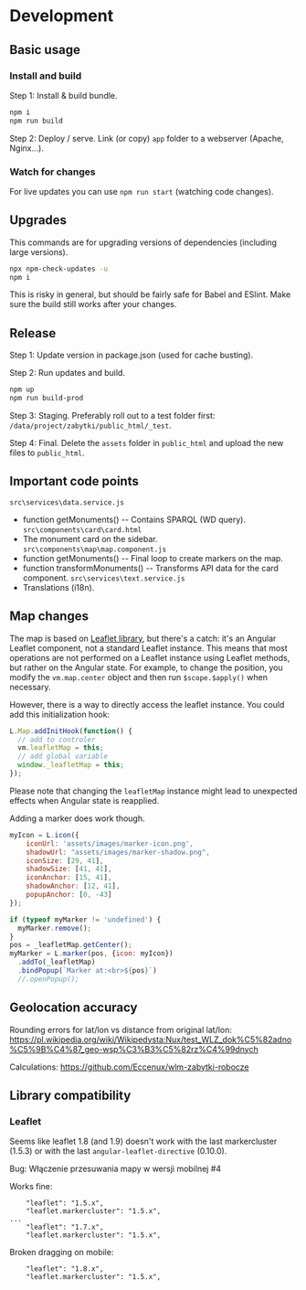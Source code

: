 Development
===========

Basic usage
-----------

### Install and build

Step 1: Install & build bundle.
```bash
npm i
npm run build
```
Step 2: Deploy / serve.
Link (or copy) `app` folder to a webserver (Apache, Nginx...).

### Watch for changes

For live updates you can use `npm run start` (watching code changes).

Upgrades
--------

This commands are for upgrading versions of dependencies (including large versions).
```bash
npx npm-check-updates -u
npm i
```
This is risky in general, but should be fairly safe for Babel and ESlint.
Make sure the build still works after your changes.

Release
-------
Step 1: Update version in package.json (used for cache busting).

Step 2: Run updates and build.
```bash
npm up
npm run build-prod
```

Step 3: Staging.
Preferably roll out to a test folder first: `/data/project/zabytki/public_html/_test`.

Step 4: Final.
Delete the `assets` folder in `public_html` and upload the new files to `public_html`.

Important code points
----------------------------------------
`src\services\data.service.js`
  - function getMonuments() -- Contains SPARQL (WD query).
`src\components\card\card.html`
  - The monument card on the sidebar.
`src\components\map\map.component.js`
  - function getMonuments() -- Final loop to create markers on the map.
  - function transformMonuments() -- Transforms API data for the card component.
`src\services\text.service.js`
  - Translations (i18n).

Map changes
----------------------------------------

The map is based on [Leaflet library](https://leafletjs.com/), but there's a catch: it's an Angular Leaflet component, not a standard Leaflet instance.
This means that most operations are not performed on a Leaflet instance using Leaflet methods, but rather on the Angular state.
For example, to change the position, you modify the `vm.map.center` object and then run `$scope.$apply()` when necessary.

However, there is a way to directly access the leaflet instance. You could add this initialization hook:

```js
L.Map.addInitHook(function() {
  // add to controler
  vm.leafletMap = this;
  // add global variable
  window._leafletMap = this;
});
```

Please note that changing the `leafletMap` instance might lead to unexpected effects when Angular state is reapplied.

Adding a marker does work though.
```js
myIcon = L.icon({
    iconUrl: 'assets/images/marker-icon.png',
    shadowUrl: "assets/images/marker-shadow.png",
    iconSize: [29, 41],
    shadowSize: [41, 41],
    iconAnchor: [15, 41],
    shadowAnchor: [12, 41],
    popupAnchor: [0, -43]
});

if (typeof myMarker != 'undefined') {
  myMarker.remove();
}
pos = _leafletMap.getCenter();
myMarker = L.marker(pos, {icon: myIcon})
  .addTo(_leafletMap)
  .bindPopup(`Marker at:<br>${pos}`)
  //.openPopup();
```

Geolocation accuracy
----------------------
Rounding errors for lat/lon vs distance from original lat/lon:
https://pl.wikipedia.org/wiki/Wikipedysta:Nux/test_WLZ_dok%C5%82adno%C5%9B%C4%87_geo-wsp%C3%B3%C5%82rz%C4%99dnych

Calculations:
https://github.com/Eccenux/wlm-zabytki-robocze

Library compatibility
--------------------------

### Leaflet

Seems like leaflet 1.8 (and 1.9) doesn't work with the last markercluster (1.5.3) 
or with the last `angular-leaflet-directive` (0.10.0).

Bug: Włączenie przesuwania mapy w wersji mobilnej #4

Works fine:
```
    "leaflet": "1.5.x",
    "leaflet.markercluster": "1.5.x",
...
    "leaflet": "1.7.x",
    "leaflet.markercluster": "1.5.x",
```

Broken dragging on mobile:
```
    "leaflet": "1.8.x",
    "leaflet.markercluster": "1.5.x",
```
